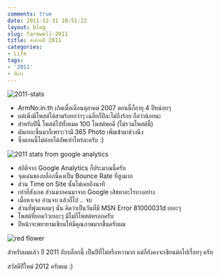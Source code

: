 ```yaml
---
comments: true
date: 2011-12-31 10:51:22
layout: blog
slug: farewell-2011
title: ส่งท้ายปี 2011
categories:
- Life
tags:
- '2011'
- ปีเก่า
---
```


![2011-stats](http://farm9.staticflickr.com/8376/8508165661_e4a514a0ac_z.jpg)

<ul>
    <li>ArmNo.in.th เกิดเมื่อเดือนตุลาคม 2007 ตอนนี้ก็อายุ 4 ปีหน่อยๆ</li>
    <li>แต่เพิ่งมีโพสต์ได้สามร้อยกว่าๆ เฉลี่ยก็ปีละไม่ถึงร้อย ถือว่าน้อยนะ</li>
    <li>สำหรับปีนี้ โพสต์ไปทั้งหมด 100 โพสต์พอดี (ไม่รวมโพสต์นี้)</li>
    <li>มันเยอะขึ้นมาก็เพราะว่ามี 365 Photo เพิ่มเข้ามาช่วงนึง</li>
    <li>ซึ่งตอนนี้ไม่ค่อยได้อัพเท่าไหร่ละครับ :)</li>
</ul>

![2011 stats from google analytics](http://farm9.staticflickr.com/8531/8508165677_eb3214fee5_z.jpg)

<ul>
    <li>สถิติจาก Google Analytics ก็ประมาณนี้ครับ</li>
    <li>จุดเด่นของบล็อกนี้คงเป็น Bounce Rate ที่สูงมาก</li>
    <li>ส่วน Time on Site นั้นไม่เคยถึงนาที</li>
    <li>เท่าที่สังเกต ส่วนมากคนมาจาก Google เสิชหาอะไรบางอย่าง</li>
    <li>เมื่อหาเจอ อ่านจบ แล้วก็ไป .. จบ</li>
    <li>ส่วนที่พุ่งแหลมๆ นั่น คิดว่าเป็นวันที่มี MSN Error 81000031d เยอะๆ</li>
    <li>โพสต์ที่ยอดวิวเยอะๆ มีไม่กี่โพสต์หรอกครับ</li>
    <li>ปีหน้าจะพยายามเขียนให้มีคุณภาพมากขึ้นครับผม</li>
</ul>

![red flower](http://farm9.staticflickr.com/8087/8508165745_4bdbd42506_z.jpg)

สำหรับผมแล้ว ปี 2011 กับบล็อกนี้ เป็นปีที่ไม่หรือหวามาก แต่ก็ยังคงจะเขียนต่อไปเรื่อยๆ ครับ

สวัสดีปีใหม่ 2012 ครับผม :)
